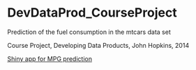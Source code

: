 DevDataProd_CourseProject
=========================
Prediction of the fuel consumption in the mtcars data set

Course Project, Developing Data Products, John Hopkins, 2014

[Shiny app for MPG prediction](https://tomassve.shinyapps.io/DevDataProd_CourseProject/)
